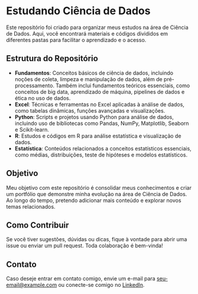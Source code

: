 # Estudando Ciência de Dados

Este repositório foi criado para organizar meus estudos na área de Ciência de Dados. Aqui, você encontrará materiais e códigos divididos em diferentes pastas para facilitar o aprendizado e o acesso.

## Estrutura do Repositório

- **Fundamentos**: Conceitos básicos de ciência de dados, incluindo noções de coleta, limpeza e manipulação de dados, além de pré-processamento. Também inclui fundamentos teóricos essenciais, como conceitos de big data, aprendizado de máquina, pipelines de dados e ética no uso de dados.
- **Excel**: Técnicas e ferramentas no Excel aplicadas à análise de dados, como tabelas dinâmicas, funções avançadas e visualizações.
- **Python**: Scripts e projetos usando Python para análise de dados, incluindo uso de bibliotecas como Pandas, NumPy, Matplotlib, Seaborn e Scikit-learn.
- **R**: Estudos e códigos em R para análise estatística e visualização de dados.
- **Estatística**: Conteúdos relacionados a conceitos estatísticos essenciais, como médias, distribuições, teste de hipóteses e modelos estatísticos.

## Objetivo

Meu objetivo com este repositório é consolidar meus conhecimentos e criar um portfólio que demonstre minha evolução na área de Ciência de Dados. Ao longo do tempo, pretendo adicionar mais conteúdo e explorar novos temas relacionados.

## Como Contribuir

Se você tiver sugestões, dúvidas ou dicas, fique à vontade para abrir uma issue ou enviar um pull request. Toda colaboração é bem-vinda!

## Contato

Caso deseje entrar em contato comigo, envie um e-mail para [seu-email@example.com](mailto:byancathmatos@gmail.com) ou conecte-se comigo no [LinkedIn]((https://www.linkedin.com/in/byanca-matos-/)).

